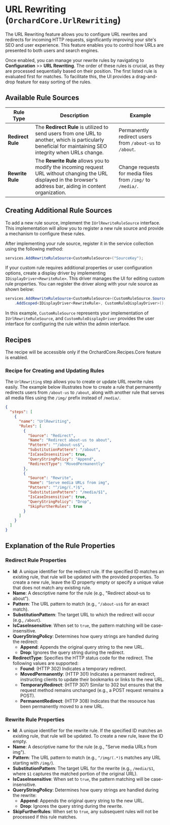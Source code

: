 # URL Rewriting (`OrchardCore.UrlRewriting`)

The URL Rewriting feature allows you to configure URL rewrites and redirects for incoming HTTP requests, significantly improving your site's SEO and user experience. This feature enables you to control how URLs are presented to both users and search engines.

Once enabled, you can manage your rewrite rules by navigating to **Configuration** >> **URL Rewriting**. The order of these rules is crucial, as they are processed sequentially based on their position. The first listed rule is evaluated first for matches. To facilitate this, the UI provides a drag-and-drop feature for easy sorting of the rules.

## Available Rule Sources

| Rule Type         | Description                                                                                                                                                         | Example                                                    |
|-------------------|---------------------------------------------------------------------------------------------------------------------------------------------------------------------|------------------------------------------------------------|
| **Redirect Rule** | The **Redirect Rule** is utilized to send users from one URL to another, which is particularly beneficial for maintaining SEO integrity when URLs change.           | Permanently redirect users from `/about-us` to `/about`.   |
| **Rewrite Rule**  | The **Rewrite Rule** allows you to modify the incoming request URL without changing the URL displayed in the browser's address bar, aiding in content organization. | Change requests for media files from `/img/` to `/media/`. |

## Creating Additional Rule Sources

To add a new rule source, implement the `IUrlRewriteRuleSource` interface. This implementation will allow you to register a new rule source and provide a mechanism to configure these rules.

After implementing your rule source, register it in the service collection using the following method:

```csharp
services.AddRewriteRuleSource<CustomRuleSource>("SourceKey");
```

If your custom rule requires additional properties or user configuration options, create a display driver by implementing `IDisplayDriver<RewriteRule>`. This driver manages the UI for editing custom rule properties. You can register the driver along with your rule source as shown below:

```csharp
services.AddRewriteRuleSource<CustomRuleSource>(CustomRuleSource.SourceName)
    .AddScoped<IDisplayDriver<RewriteRule>, CustomRuleDisplayDriver>();
```

In this example, `CustomRuleSource` represents your implementation of `IUrlRewriteRuleSource`, and `CustomRuleDisplayDriver` provides the user interface for configuring the rule within the admin interface.

## Recipes

The recipe will be accessible only if the OrchardCore.Recipes.Core feature is enabled.

### Recipe for Creating and Updating Rules

The `UrlRewriting` step allows you to create or update URL rewrite rules easily. The example below illustrates how to create a rule that permanently redirects users from `/about-us` to `/about`, along with another rule that serves all media files using the `/img/` prefix instead of `/media/`.

```json
{
  "steps": [
    {
      "name": "UrlRewriting",
      "Rules": [
        {
          "Source": "Redirect",
          "Name": "Redirect about-us to about",
          "Pattern": "^/about-us$",
          "SubstitutionPattern": "/about",
          "IsCaseInsensitive": true,
          "QueryStringPolicy": "Append",
          "RedirectType": "MovedPermanently"
        },
        {
          "Source": "Rewrite",
          "Name": "Serve media URLs from img",
          "Pattern": "^/img/(.*)$",
          "SubstitutionPattern": "/media/$1",
          "IsCaseInsensitive": true,
          "QueryStringPolicy": "Drop",
          "SkipFurtherRules": true
        }
      ]
    }
  ]
}
```

## Explanation of the Rule Properties

### Redirect Rule Properties

- **Id**: A unique identifier for the redirect rule. If the specified ID matches an existing rule, that rule will be updated with the provided properties. To create a new rule, leave the ID property empty or specify a unique value that does not match any existing rule.
- **Name**: A descriptive name for the rule (e.g., "Redirect about-us to about").
- **Pattern**: The URL pattern to match (e.g., `^/about-us$` for an exact match).
- **SubstitutionPattern**: The target URL to which the redirect will occur (e.g., `/about`).
- **IsCaseInsensitive**: When set to `true`, the pattern matching will be case-insensitive.
- **QueryStringPolicy**: Determines how query strings are handled during the redirect:
  - **Append**: Appends the original query string to the new URL.
  - **Drop**: Ignores the query string during the redirect.
- **RedirectType**: Specifies the HTTP status code for the redirect. The following values are supported:
  - **Found**: (HTTP 302) Indicates a temporary redirect.
  - **MovedPermanently**: (HTTP 301) Indicates a permanent redirect, instructing clients to update their bookmarks or links to the new URL.
  - **TemporaryRedirect**: (HTTP 307) Similar to 302 but ensures that the request method remains unchanged (e.g., a POST request remains a POST).
  - **PermanentRedirect**: (HTTP 308) Indicates that the resource has been permanently moved to a new URL.

### Rewrite Rule Properties

- **Id**: A unique identifier for the rewrite rule. If the specified ID matches an existing rule, that rule will be updated. To create a new rule, leave the ID empty.
- **Name**: A descriptive name for the rule (e.g., "Serve media URLs from img").
- **Pattern**: The URL pattern to match (e.g., `^/img/(.*)$` matches any URL starting with `/img/`).
- **SubstitutionPattern**: The target URL for the rewrite (e.g., `/media/$1`, where `$1` captures the matched portion of the original URL).
- **IsCaseInsensitive**: When set to `true`, the pattern matching will be case-insensitive.
- **QueryStringPolicy**: Determines how query strings are handled during the rewrite:
  - **Append**: Appends the original query string to the new URL.
  - **Drop**: Ignores the query string during the rewrite.
- **SkipFurtherRules**: When set to `true`, any subsequent rules will not be processed if this rule matches.
